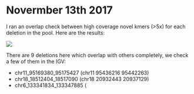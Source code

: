 # Novermber 13th 2017

I ran an overlap check between high coverage novel kmers (>5x) for each deletion in the pool. Here are the results:

![](/Users/parsoakhorsand/Desktop/Davis/Projects/NebulousSerendipity/report/images/1.png)

There are 9 deletions here which overlap with others completely, we check a few of them in the IGV:

* chr11_95169380_95175427 (chr11	95436216 95442263)
* chr18_18512404_18517090 (chr18	20932443 20937129)
* chr6_133341834_133347885 (
